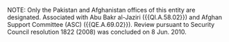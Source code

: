  NOTE: Only the Pakistan and Afghanistan offices of this entity are designated. 
Associated with Abu Bakr al-Jaziri ({{QI.A.58.02}}) and Afghan Support Committee 
(ASC) ({{QE.A.69.02}}). Review pursuant to Security Council resolution 1822 (2008) 
was concluded on 8 Jun. 2010. 
